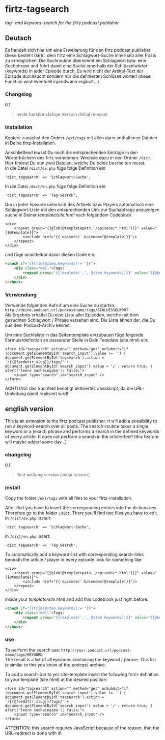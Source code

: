 # firtz-tagsearch
*tag- and keyword-search for the firtz podcast publisher*

## Deutsch
Es handelt sich hier um eine Erweiterung für den firtz podcast publisher.
Diese besteht darin, dem firtz eine Schlagwort-Suche innerhalb aller Posts zu ermöglichen. Die Suchroutine übernimmt ein Schlagwort bzw. eine Suchphrase und führt damit eine Suche innerhalb der Schlüsselwörter (keywords) in jeder Episode durch.
Es wird nicht der Artikel-Text der Episode durchsucht sondern nur die definierten Schlüsselwörter! (diese Funktion wird eventuell irgendwann ergänzt...)

### Changelog
0.1  
 > erste funktionsfähige Version (initial release)

### Installation
Kopiere zunächst den Ordner `/ext/tags` mit allen darin enthaltenen Dateien in Deine firtz-Installation.

Anschließend musst Du noch die entsprechenden Einträge in den Wörterbüchern des firtz vornehmen.
Wechsle dazu in den Ordner `/dict`. Hier findest Du nun zwei Dateien, welche Du beide bearbeiten musst.  
In die Datei `/dict/de.php` füge folge Definition ein:
```
'dict_tagsearch' => 'Schlagwort-Suche',
```

In die Datei `/dict/en.php` füge folge Definition ein:
```
'dict_tagsearch' => 'Tag-Search',
```

Um in jeder Episode unterhalb des Artikels bzw. Players automatisch eine Schlagwort-Liste mit den entsprechenden Link zur Suchabfrage anzuzeigen suche in Deiner *template/site.html* nach folgendem Codeblock
```
<div> 
	<repeat group="{{glob(@templatepath.'/episode/*.html')}}" value="{{@template}}"> 
		<include href="{{'episode/'.basename(@template)}}"/> 
	</repeat> 
</div> 
```
und füge unmittelbar davor diesen Code ein:
```html
<check if="{{trim(@item.keywords)!=''}}"> 
	<div class="well">Tags:  
		<repeat group="{{(explode(',', @item.keywords))}}" value="{{@keyword}}"><a href="{{@BASEURL}}{{@feedattr.slug}}/tags/{{@keyword}}">{{@keyword}}</a> </repeat> 
	</div> 
</check>
```

### Verwendung
Verwende folgenden Aufruf um eine Suche zu starten: `http://deine.podcast.url/podcastname/tags/SCHLUESSELWORT`  
Als Ergebnis erhältst Du eine Liste aller Episoden, welche mit dem gesuchten Schlagwort / Phrase versehen sind. Die Liste ähnelt der, die Du aus dem Podcast-Archiv kennst.

Um eine Suchleiste in das Seitentemplate einzubauen füge folgende Formulardefinition an passender Stelle in Dein Template (site.html) ein:
```
<form id="tagsearch" action="" method="get" onSubmit="if (document.getElementById('search_input').value != '') { document.getElementById('tagsearch').action = '/{{@feedattr.slug}}/tags/' + document.getElementById('search_input').value + '/'; return true; } alert('leere Sucheingabe'); false;">
	<input type="search" id="search_input" />
</form>
```
ACHTUNG: das Suchfeld benötigt aktiviertes Javascript, da die URL-Umleitung damit realisiert wird!

## english version
This is an extension to the firtz podcast publisher.
It will add a possibility to run a keyword-search over all posts. The search-routine takes a single keyword or a (exact) phrase and performs a search in the defined keywords of every article.
It does not perform a search in the article-text! (this feature will maybe added some day...)

### changelog
0.1  
 > first working version (initial release)

### install
Copy the folder `/ext/tags` with all files to your firtz-installation.

After that you have to insert the corresponding entries into the dictionaries.
Therefore go to the folder `/dict`. There you'll find two files you have to edit.  
In `/dict/de.php` instert:
```
'dict_tagsearch' => 'Schlagwort-Suche',
```

In `/dict/en.php` insert:
```
'dict_tagsearch' => 'Tag-Search',
```

To automatically add a keyword-list with corresponding search-links beneath the article / player in every episode look for something like
```
<div> 
	<repeat group="{{glob(@templatepath.'/episode/*.html')}}" value="{{@template}}"> 
		<include href="{{'episode/'.basename(@template)}}"/> 
	</repeat> 
</div> 
```
inside your *template/site.html* and add this codeblock just right before:
```html
<check if="{{trim(@item.keywords)!=''}}"> 
	<div class="well">Tags:  
		<repeat group="{{(explode(',', @item.keywords))}}" value="{{@keyword}}"><a href="{{@BASEURL}}{{@feedattr.slug}}/tags/{{@keyword}}">{{@keyword}}</a> </repeat> 
	</div> 
</check>
```

### use
To perform the search use: `http://your.podcast.url/podcast-name/tags/KEYWORD`  
The result is a list of all episodes containing the keyword / phrase. This list is similar to this you know of the podcast-archive.

To add a search-bar to yor site-template insert the following form-definition to your template (site.html) at the desired position:
```
<form id="tagsearch" action="" method="get" onSubmit="if (document.getElementById('search_input').value != '') { document.getElementById('tagsearch').action = '/{{@feedattr.slug}}/tags/' + document.getElementById('search_input').value + '/'; return true; } alert('leere Sucheingabe'); false;">
	<input type="search" id="search_input" />
</form>
```
ATTENTION: this search requires JavaScript because of the reason, that the URL-redirect is done with it!